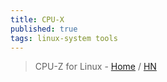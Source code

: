 ```yaml
---
title: CPU-X
published: true
tags: linux-system tools
---
```

> CPU-Z for Linux - [Home](https://thetumultuousunicornofdarkness.github.io/CPU-X/) / [HN](https://news.ycombinator.com/item?id=44490386)